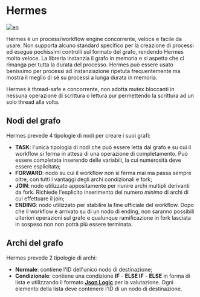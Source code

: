 # Hermes
[![en](https://img.shields.io/badge/lang-en-red.svg)](https://github.com/GiannettaGerardo/Hermes/README.md)

Hermes è un process/workflow engine concorrente, veloce e facile da usare. Non supporta alcuno standard specifico per la
creazione di processi ed esegue pochissimi controlli sul formato del grafo, rendendo Hermes molto veloce. La libreria instanzia 
il grafo in memoria e si aspetta che ci rimanga per tutta la durata del processo. Hermes può essere usato benissimo per 
processi ad instanziazione ripetuta frequentemente ma mostra il meglio di sé su processi a lunga durata in memoria.

Hermes è thread-safe e concorrente, non adotta mutex bloccanti in nessuna operazione di scrittura o lettura pur permettendo
la scrittura ad un solo thread alla volta.

## Nodi del grafo

Hermes prevede 4 tipologie di nodi per creare i suoi grafi:

- **TASK**: l'unica tipologia di nodi che può essere letta dal grafo e su cui il workflow si ferma in attesa di una 
operazione di completamento. Può essere completata inserendo delle variabili, la cui numerosità deve essere esplicitata;
- **FORWARD**: nodo su cui il workflow non si ferma mai ma passa sempre oltre, con tutti i vantaggi degli archi condizionali e fork;
- **JOIN**: nodo utilizzato appositamente per riunire archi multipli derivanti da fork. Richiede l'esplicito inserimento 
del numero *minimo* di archi di cui effettuare il join;
- **ENDING**: nodo utilizzato per stabilire la fine ufficiale del workflow. Dopo che il workflow è arrivato su di un nodo 
di ending, non saranno possibili ulteriori operazioni sul grafo e qualunque ramificazione in fork lasciata in sospeso non
non potrà più essere terminata.

## Archi del grafo

Hermes prevede 2 tipologie di archi:

- **Normale**: contiene l'ID dell'unico nodo di destinazione;
- **Condizionale**: contiene una condizione **IF** - **ELSE IF** - **ELSE** in forma di lista e utilizzando il formato
[**Json Logic**](https://jsonlogic.com/) per la valutazione. Ogni elemento della lista deve contenere l'ID di un nodo di destinazione.